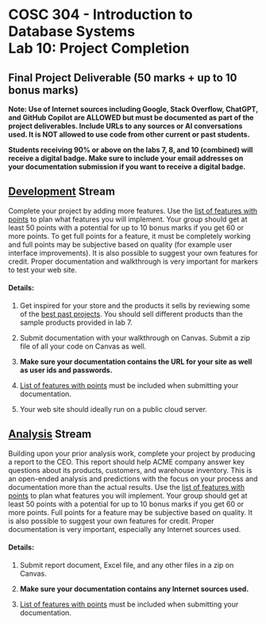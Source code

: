 # COSC 304 - Introduction to Database Systems<br>Lab 10: Project Completion

## Final Project Deliverable (50 marks + up to 10 bonus marks)

**Note: Use of Internet sources including Google, Stack Overflow, ChatGPT, and GitHub Copilot are ALLOWED but must be documented as part of the project deliverables. Include URLs to any sources or AI conversations used. It is NOT allowed to use code from other current or past students.**

**Students receiving 90% or above on the labs 7, 8, and 10 (combined) will receive a digital badge. Make sure to include your email addresses on your documentation submission if you want to receive a digital badge.**

## [Development](develop/) Stream

Complete your project by adding more features. Use the [list of features with points](develop/developProjectFeatureMarking.docx) to plan what features you will implement. Your group should get at least 50 points with a potential for up to 10 bonus marks if you get 60 or more points. To get full points for a feature, it must be completely working and full points may be subjective based on quality (for example user interface improvements). It is also possible to suggest your own features for credit. Proper documentation and walkthrough is very important for markers to test your web site.

#### Details:

1. Get inspired for your store and the products it sells by reviewing some of the [best past projects](https://cmps-people.ok.ubc.ca/rlawrenc/teaching/304/Project/index.html). You should sell different products than the sample products provided in lab 7.

2. Submit documentation with your walkthrough on Canvas. Submit a zip file of all your code on Canvas as well.

3. **Make sure your documentation contains the URL for your site as well as user ids and passwords.**

4. [List of features with points](develop/developProjectFeatureMarking.docx) must be included when submitting your documentation.

5. Your web site should ideally run on a public cloud server.

## [Analysis](analyze/) Stream

Building upon your prior analysis work, complete your project by producing a report to the CEO. This report should help ACME company answer key questions about its products, customers, and warehouse inventory. This is an open-ended analysis and predictions with the focus on your process and documentation more than the actual results. Use the [list of features with points](analyze/analyzeProjectFeatureMarking.docx) to plan what features you will implement. Your group should get at least 50 points with a potential for up to 10 bonus marks if you get 60 or more points. Full points for a feature may be subjective based on quality. It is also possible to suggest your own features for credit. Proper documentation is very important, especially any Internet sources used.

#### Details:

1. Submit report document, Excel file, and any other files in a zip on Canvas.

2. **Make sure your documentation contains any Internet sources used.**

3. [List of features with points](analyze/analyzeProjectFeatureMarking.docx) must be included when submitting your documentation.
